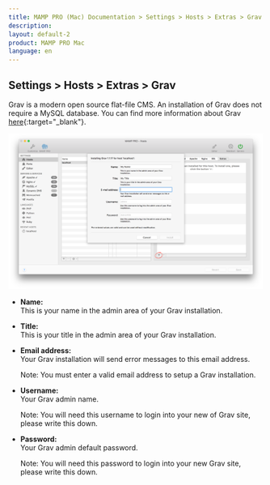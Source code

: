 ```yaml
---
title: MAMP PRO (Mac) Documentation > Settings > Hosts > Extras > Grav
description: 
layout: default-2
product: MAMP PRO Mac
language: en
---
```


## Settings > Hosts > Extras > Grav

Grav is a modern open source flat-file CMS. An installation of Grav does not require a MySQL database. You can find more information about Grav [here](https://www.getgrav.org){:target="_blank"}.

![MAMP](gravExtra.png)

*  **Name:**  
   This is your name in the admin area of your Grav installation.
   
*  **Title:**  
   This is your title in the admin area of your Grav installation.

*  **Email address:**  
   Your Grav installation will send error messages to this email address.  
   
   <div class="alert" role="alert"> 
   Note: You must enter a valid email address to setup a Grav installation.
   </div>

*  **Username:**  
   Your Grav admin name.
   <div class="alert" role="alert">
   Note: You will need this username to login into your new of Grav site, please write this down. 
   </div>

*  **Password:**  
   Your Grav admin default password.  
   <div class="alert" role="alert">   
   Note: You will need this password to login into your new Grav site, please write this down.
   </div>
